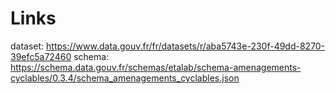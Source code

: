 # Links
dataset: https://www.data.gouv.fr/fr/datasets/r/aba5743e-230f-49dd-8270-39efc5a72460
schema: https://schema.data.gouv.fr/schemas/etalab/schema-amenagements-cyclables/0.3.4/schema_amenagements_cyclables.json